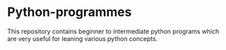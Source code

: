 # Python-programmes

This repository contains beginner to intermediate python programs which are very useful for leaning various python concepts.
